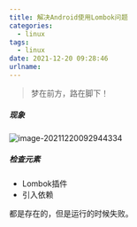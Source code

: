 ```yaml
---
title: 解决Android使用Lombok问题
categories:
  - linux
tags:
  - linux
date: 2021-12-20 09:28:46
urlname:
---
```


> 梦在前方，路在脚下！

##### 现象

![image-20211220092944334](https://boot-generate.oss-cn-chengdu.aliyuncs.com/img/image-20211220092944334.png)

##### 检查元素

- Lombok插件
- 引入依赖

都是存在的，但是运行的时候失败。

